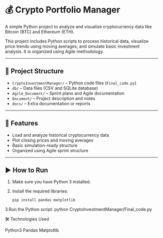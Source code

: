# 💰 Crypto Portfolio Manager

A simple Python project to analyze and visualize cryptocurrency data like Bitcoin (BTC) and Ethereum (ETH).

This project includes Python scripts to process historical data, visualize price trends using moving averages, and simulate basic investment analysis. It is organized using Agile methodology.

---

## 📁 Project Structure

- `CryptoInvestmentManager/` – Python code files (`Final_code.py`)
- `db/` – Data files (CSV and SQLite database)
- `Agile_Document/` – Sprint plans and Agile documentation
- `Document/` – Project description and notes
- `docs/` – Extra documentation or reports

---

## 🚀 Features

- Load and analyze historical cryptocurrency data
- Plot closing prices and moving averages
- Basic simulation-ready structure
- Organized using Agile sprint structure

---

## ▶️ How to Run

1. Make sure you have Python 3 installed.

2. Install the required libraries:
   ```bash
   pip install pandas matplotlib
   
3.Run the Python script:
    python CryptoInvestmentManager/Final_code.py

🛠 Technologies Used

Python3
Pandas
Matplotlib
